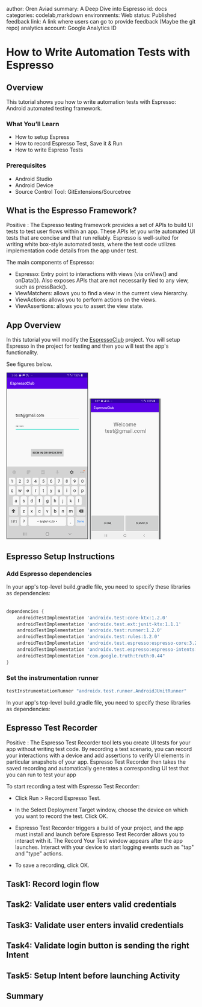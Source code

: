 author: Oren Aviad
summary: A Deep Dive into Espresso
id: docs
categories: codelab,markdown
environments: Web
status: Published
feedback link: A link where users can go to provide feedback (Maybe the git repo)
analytics account: Google Analytics ID

# How to Write Automation Tests with Espresso

## Overview

This tutorial shows you how to write automation tests with Espresso: Android automated testing framework.

### What You’ll Learn 
- How to setup Espress
- How to record Espresso Test, Save it & Run
- How to write Espreso Tests

### Prerequisites 
* Android Studio
* Android Device
* Source Control Tool: GitExtensions/Sourcetree

## What is the Espresso Framework?

Positive
: The Espresso testing framework provides a set of APIs to build UI tests to test user flows within an app. These APIs let you write automated UI tests that are concise and that run reliably. Espresso is well-suited for writing white box-style automated tests, where the test code utilizes implementation code details from the app under test.

The main components of Espresso:
* Espresso: Entry point to interactions with views (via onView() and onData()). Also exposes APIs that are not necessarily tied to any view, such as pressBack().
* ViewMatchers:  allows you to find a view in the current view hierarchy.
* ViewActions: allows you to perform actions on the views.
* ViewAssertions: allows you to assert the view state.

## App Overview

In this tutorial you will modify the [EspressoClub](https://github.com/oaviad/espressoClub) project. You will setup Espresso in the project for testing and then you will test the app's functionality.

See figures below. 

![tomtom_portal](assets/login_activity.png) 
![tomtom_portal](assets/main_activity.png)

## Espresso Setup Instructions

### Add Espresso dependencies

In your app's top-level build.gradle file, you need to specify these libraries as dependencies:

``` gradle

dependencies {
    androidTestImplementation 'androidx.test:core-ktx:1.2.0'
    androidTestImplementation 'androidx.test.ext:junit-ktx:1.1.1'
    androidTestImplementation 'androidx.test:runner:1.2.0'
    androidTestImplementation 'androidx.test:rules:1.2.0'
    androidTestImplementation 'androidx.test.espresso:espresso-core:3.2.0'
    androidTestImplementation 'androidx.test.espresso:espresso-intents:3.2.0'
    androidTestImplementation "com.google.truth:truth:0.44"
}
```

### Set the instrumentation runner

``` gradle
testInstrumentationRunner "androidx.test.runner.AndroidJUnitRunner"
```

In your app's top-level build.gradle file, you need to specify these libraries as dependencies:

## Espresso Test Recorder

Positive
: The Espresso Test Recorder tool lets you create UI tests for your app without writing test code. By recording a test scenario, you can record your interactions with a device and add assertions to verify UI elements in particular snapshots of your app. Espresso Test Recorder then takes the saved recording and automatically generates a corresponding UI test that you 
can run to test your app

To start recording a test with Espresso Test Recorder:

* Click Run > Record Espresso Test.

* In the Select Deployment Target window, choose the device on which you want to record the test. Click OK.

* Espresso Test Recorder triggers a build of your project, and the app must install and launch before Espresso Test Recorder allows you to interact with it. The Record Your Test window appears after the app launches. Interact with your device to start logging events such as "tap" and "type" actions.

* To save a recording, click OK.

## Task1: Record login flow

## Task2: Validate user enters valid credentials

## Task3: Validate user enters invalid credentials

## Task4: Validate login button is sending the right Intent

## Task5: Setup Intent before launching Activity

## Summary

